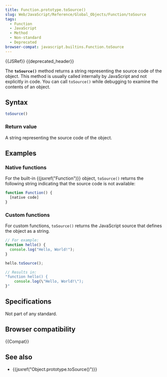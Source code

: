 ```yaml
---
title: Function.prototype.toSource()
slug: Web/JavaScript/Reference/Global_Objects/Function/toSource
tags:
  - Function
  - JavaScript
  - Method
  - Non-standard
  - Deprecated
browser-compat: javascript.builtins.Function.toSource
---
```

{{JSRef}} {{deprecated_header}}

The **`toSource()`** method returns a string representing the source code of the
object. This method is usually called internally by JavaScript and not
explicitly in code. You can call `toSource()` while debugging to examine the
contents of an object.

## Syntax

```js
toSource()
```

### Return value

A string representing the source code of the object.

## Examples

### Native functions

For the built-in {{jsxref("Function")}} object, `toSource()` returns the
following string indicating that the source code is not available:

```js
function Function() {
  [native code]
}
```

### Custom functions

For custom functions, `toSource()` returns the JavaScript source that defines
the object as a string.

```js
// For example:
function hello() {
  console.log("Hello, World!");
}

hello.toSource();
```

```js
// Results in:
"function hello() {
    console.log(\"Hello, World!\");
}"
```

## Specifications

Not part of any standard.

## Browser compatibility

{{Compat}}

## See also

- {{jsxref("Object.prototype.toSource()")}}
